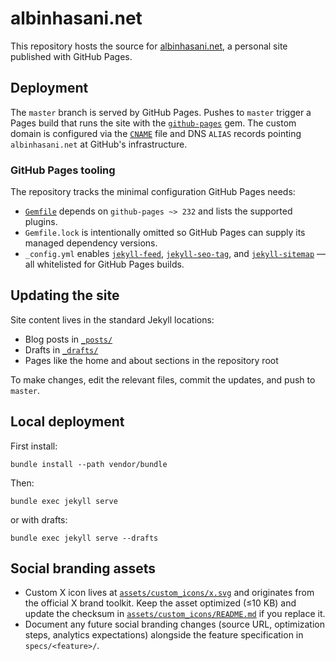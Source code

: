 # albinhasani.net

This repository hosts the source for [albinhasani.net](https://albinhasani.net), a personal site published with GitHub Pages.

## Deployment

The `master` branch is served by GitHub Pages. Pushes to `master` trigger a Pages build that runs the site with the
[`github-pages`](https://github.com/github/pages-gem) gem. The custom domain is configured via the [`CNAME`](CNAME) file and
DNS `ALIAS` records pointing `albinhasani.net` at GitHub's infrastructure.

### GitHub Pages tooling

The repository tracks the minimal configuration GitHub Pages needs:

- [`Gemfile`](Gemfile) depends on `github-pages ~> 232` and lists the supported plugins.
- `Gemfile.lock` is intentionally omitted so GitHub Pages can supply its managed dependency versions.
- `_config.yml` enables [`jekyll-feed`](https://github.com/jekyll/jekyll-feed), [`jekyll-seo-tag`](https://github.com/jekyll/jekyll-seo-tag), and [`jekyll-sitemap`](https://github.com/jekyll/jekyll-sitemap) — all whitelisted for GitHub Pages builds.

## Updating the site

Site content lives in the standard Jekyll locations:

- Blog posts in [`_posts/`](./_posts/)
- Drafts in [`_drafts/`](./_drafts/)
- Pages like the home and about sections in the repository root

To make changes, edit the relevant files, commit the updates, and push to `master`.

## Local deployment

First install:

`bundle install --path vendor/bundle`

Then:

`bundle exec jekyll serve`

or with drafts:

`bundle exec jekyll serve --drafts`

## Social branding assets

- Custom X icon lives at [`assets/custom_icons/x.svg`](assets/custom_icons/x.svg) and originates from the official X brand toolkit. Keep the asset optimized (≤10 KB) and update the checksum in [`assets/custom_icons/README.md`](assets/custom_icons/README.md) if you replace it.
- Document any future social branding changes (source URL, optimization steps, analytics expectations) alongside the feature specification in `specs/<feature>/`.
